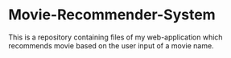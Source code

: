 # Movie-Recommender-System
This is a repository containing files of my web-application which recommends movie based on the user input of a movie name.
